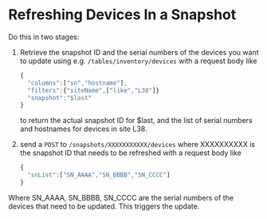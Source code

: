 # Refreshing Devices In a Snapshot

Do this in two stages:

1.  Retrieve the snapshot ID and the serial numbers of the devices you want to update using e.g. `/tables/inventory/devices` with a request body like

    ```js
    {
      "columns":["sn","hostname"],
      "filters":{"siteName",["like","L38"]}
      "snapshot":"$last"
    }
    ```

    to return the actual snapshot ID for $last, and the list of serial numbers and hostnames for devices in site L38.

2.  send a `POST` to `/snapshots/XXXXXXXXXXX/devices` where XXXXXXXXXX is the snapshot ID that needs to be refreshed with a request body like

    ```js
    {
      "snList":["SN_AAAA","SN_BBBB","SN_CCCC"]
    }
    ```

Where SN_AAAA, SN_BBBB, SN_CCCC are the serial numbers of the devices that need to be updated. This triggers the update.
